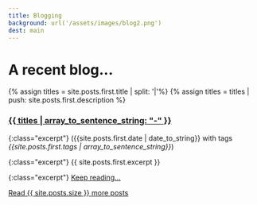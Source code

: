 ```yaml
---
title: Blogging
background: url('/assets/images/blog2.png')
dest: main
---
```


# A recent blog...

{% assign titles = site.posts.first.title | split: '|'%}
{% assign titles = titles | push: site.posts.first.description %}
### [{{ titles  | array_to_sentence_string: "-" }}]({{site.posts.first.url}})

{:class="excerpt"}
({{site.posts.first.date | date_to_string}} with tags _{{site.posts.first.tags | array_to_sentence_string}}_)

{:class="excerpt"}
{{ site.posts.first.excerpt }}

{:class="excerpt"}
[Keep reading...]({{site.posts.first.url}})

[Read {{ site.posts.size }} more posts](/blog)